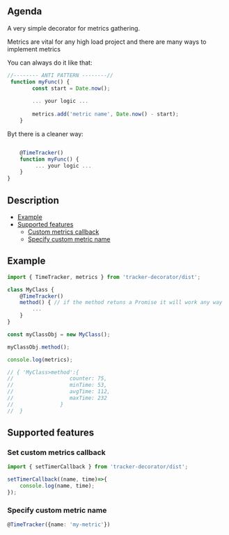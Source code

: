 ## Agenda

A very simple decorator for metrics gathering.

Metrics are vital for any high load project and there are many ways to implement metrics

You can always do it like that:


```typescript
//-------- ANTI PATTERN --------//
 function myFunc() {
        const start = Date.now();
 
        ... your logic ...
        
        metrics.add('metric name', Date.now() - start); 
    }

```

Byt there is a cleaner way:

```typescript

    @TimeTracker()
    function myFunc() {
         ... your logic ...
    }
}
```

## Description
- [Example](#example)
- [Supported features](#supported-features)
    - [Custom metrics callback](#custom-tracker-callback)
    - [Specify custom metric name](#custom-metric-name)

<a name="example"></a>
## Example

```typescript
import { TimeTracker, metrics } from 'tracker-decorator/dist';

class MyClass {
    @TimeTracker()
    method() { // if the method retuns a Promise it will work any way
        ...
    }
}

const myClassObj = new MyClass();

myClassObj.method();

console.log(metrics);

// { 'MyClass>method':{ 
//                  counter: 75, 
//                  minTime: 53, 
//                  avgTime: 112, 
//                  maxTime: 232 
//               } 
//  }


```
<a name="supported-features"></a>
## Supported features


<a name="custom-tracker-callback"></a>
### Set custom metrics callback
```typescript
import { setTimerCallback } from 'tracker-decorator/dist';

setTimerCallback((name, time)=>{
    console.log(name, time);
});
```
<a name="custom-metric-name"></a>
### Specify custom metric name 

```typescript
@TimeTracker({name: 'my-metric'})
```
